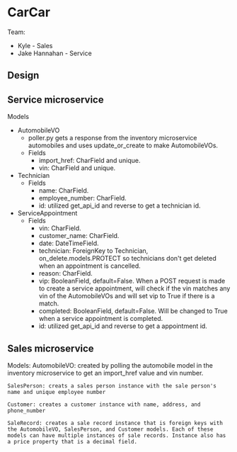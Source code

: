 # CarCar

Team:

* Kyle - Sales
* Jake Hannahan - Service

## Design

## Service microservice

Models
 - AutomobileVO
    - poller.py gets a response from the inventory microservice automobiles and uses update_or_create to make AutomobileVOs.
    - Fields
        - import_href: CharField and unique.
        - vin: CharField and unique.
 - Technician
    - Fields
        - name: CharField.
        - employee_number: CharField.
        - id: utilized get_api_id and reverse to get a technician id.
 - ServiceAppointment
    - Fields
        - vin: CharField.
        - customer_name: CharField.
        - date: DateTimeField.
        - technician: ForeignKey to Technician, on_delete.models.PROTECT so technicians don't get deleted when an appointment is cancelled.
        - reason: CharField.
        - vip: BooleanField, default=False. When a POST request is made to create a service appointment, will check if the vin matches any vin of the AutomobileVOs and will set vip to True if there is a match.
        - completed: BooleanField, default=False. Will be changed to True when a service appointment is completed.
        - id: utilized get_api_id and reverse to get a appointment id.

## Sales microservice
Models:
    AutomobileVO: created by polling the automobile model in the inventory microservice to get an import_href value and vin number.

    SalesPerson: creats a sales person instance with the sale person's name and unique employee number

    Customer: creates a customer instance with name, address, and phone_number

    SaleRecord: creates a sale record instance that is foreign keys with the AutomobileVO, SalesPerson, and Customer models. Each of these models can have multiple instances of sale records. Instance also has a price property that is a decimal field.
